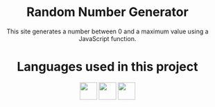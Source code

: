 <h1 align="center">Random Number Generator</h1>
<p align="center">This site generates a number between 0 and a maximum value using a JavaScript function.</p>
<h1 align="center">Languages used in this project</h1>
<p align="center">
  <img height="40" width="40" src="https://cdn.simpleicons.org/css3/32f0ff" /> 
  <img height="40" width="40" src="https://cdn.simpleicons.org/html5/32f0ff"/> 
  <img height="40" width="40" src="https://cdn.simpleicons.org/javascript/32f0ff"/> 
</p>
